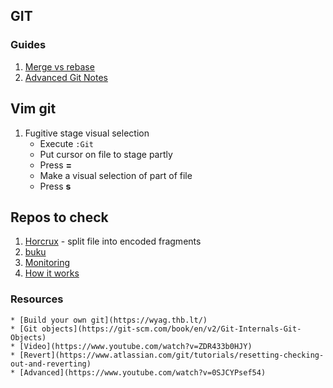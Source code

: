 ## GIT

### Guides
1. [Merge vs rebase](MergeRebase)
2. [Advanced Git Notes](AdvancedGit)

## Vim git
1. Fugitive stage visual selection
    *  Execute `:Git`
	*  Put cursor on file to stage partly
	*  Press **=**
	*  Make a visual selection of part of file
	*  Press **s**


## Repos to check
1. [Horcrux](https://github.com/jesseduffield/horcrux) - split file into encoded fragments
2. [buku](https://github.com/jarun/buku)
3. [Monitoring](https://github.com/apache/skywalking)
4. [How it works](https://codewords.recurse.com/issues/two/git-from-the-inside-out)

### Resources
    * [Build your own git](https://wyag.thb.lt/)
	* [Git objects](https://git-scm.com/book/en/v2/Git-Internals-Git-Objects)
	* [Video](https://www.youtube.com/watch?v=ZDR433b0HJY)
	* [Revert](https://www.atlassian.com/git/tutorials/resetting-checking-out-and-reverting)
	* [Advanced](https://www.youtube.com/watch?v=0SJCYPsef54)
